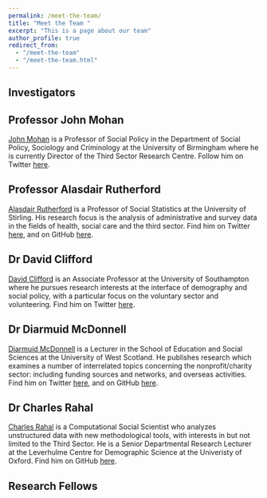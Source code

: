 ```yaml
---
permalink: /meet-the-team/
title: "Meet the Team "
excerpt: "This is a page about our team"
author_profile: true
redirect_from: 
  - "/meet-the-team"
  - "/meet-the-team.html"
---
```



## Investigators

Professor John Mohan
-----------
[John Mohan](https://www.birmingham.ac.uk/schools/social-policy/staff/profile.aspx?ReferenceId=75702) is a Professor of Social Policy in the Department of Social Policy, Sociology and Criminology at the University of Birmingham where he is currently Director of the Third Sector Research Centre. Follow him on Twitter [here](https://twitter.com/johnfmohan).

Professor Alasdair Rutherford 
-----------
[Alasdair Rutherford](https://www.stir.ac.uk/people/255778) is a Professor of Social Statistics at the University of Stirling. His research focus is the analysis of administrative and survey data in the fields of health, social care and the third sector. Find him on Twitter [here](https://twitter.com/altecon?lang=en), and on GitHub [here](https://github.com/a1asdair).

Dr David Clifford
-----------
[David Clifford](https://www.southampton.ac.uk/people/5x6lwp/doctor-david-clifford) is an Associate Professor at the University of Southampton where he pursues research interests at the interface of demography and social policy, with a particular focus on the voluntary sector and volunteering. Find him on Twitter [here](https://twitter.com/numbersdavid?lang=en-GB).

Dr Diarmuid McDonnell 
-----------
[Diarmuid McDonnell](https://research-portal.uws.ac.uk/en/persons/diarmuid-mcdonnell) is a Lecturer in the School of Education and Social Sciences at the University of West Scotland. He publishes research which examines a number of interrelated topics concerning the nonprofit/charity sector: including funding sources and networks, and overseas activities. Find him on Twitter [here](https://twitter.com/diarmuidmc?lang=en), and on GitHub [here](https://github.com/DiarmuidM).

Dr Charles Rahal
-----------
[Charles Rahal](https://crahal.github.io/) is a Computational Social Scientist who analyzes unstructured data with new methodological tools, with interests in but not limited to the Third Sector. He is a Senior Departmental Research Lecturer at the Leverhulme Centre for Demographic Science at the Univeristy of Oxford. Find him on GitHub [here](https://github.com/crahal).

## Research Fellows
